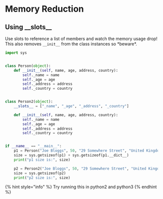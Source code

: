 # Memory Reduction

## Using \_\_slots\_\_

Use slots to reference a list of members and watch the memory usage drop! This also removes `__init__` from the class instances so \*beware\*.

```python
import sys


class Person(object):
    def __init__(self, name, age, address, country):
        self._name = name
        self._age = age
        self._address = address
        self._country = country


class Person2(object):
    __slots__ = ["_name", "_age", "_address", "_country"]

    def __init__(self, name, age, address, country):
        self._name = name
        self._age = age
        self._address = address
        self._country = country


if __name__ == "__main__":
    p1 = Person("Joe Bloggs", 50, "29 Somewhere Street", "United Kingdom")
    size = sys.getsizeof(p1) + sys.getsizeof(p1.__dict__)
    print("p1 size is:", size)

    p2 = Person2("Joe Bloggs", 50, "29 Somewhere Street", "United Kingdom")
    size = sys.getsizeof(p2)
    print("p2 size is:", size)


```

{% hint style="info" %}
 Try running this in python2 and python3
{% endhint %}





